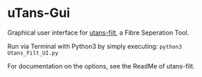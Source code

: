 # uTans-Gui

Graphical user interface for [utans-filt](https://bitbucket.org/VisParGroup/utans-filt/src), a Fibre Seperation Tool.

Run via Terminal with Python3 by simply executing:
`python3 Utans_Filt_UI.py` 

For documentation on the options, see the ReadMe of utans-filt.
